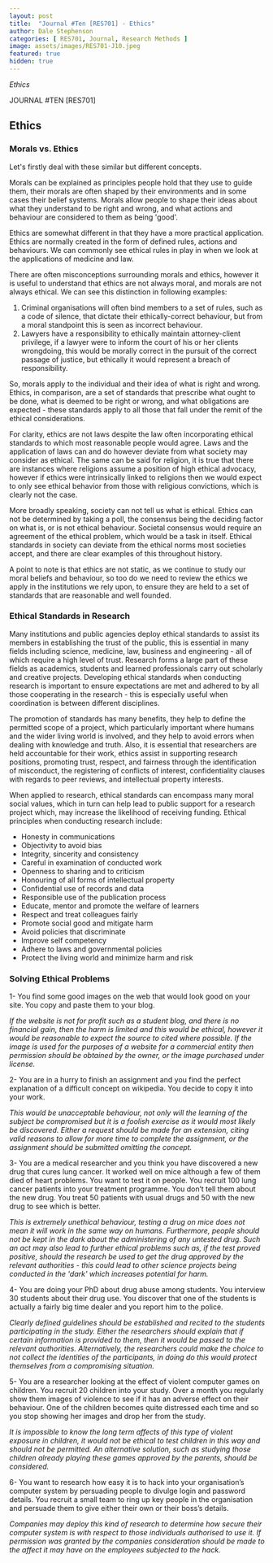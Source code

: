 ```yaml
---
layout: post
title:  "Journal #Ten [RES701] - Ethics" 
author: Dale Stephenson
categories: [ RES701, Journal, Research Methods ]
image: assets/images/RES701-J10.jpeg
featured: true
hidden: true
---
```

<i>Ethics</i>

JOURNAL #TEN [RES701]

<h2>Ethics</h2>

<h3>Morals vs. Ethics</h3>

Let's firstly deal with these similar but different concepts. 

Morals can be explained as principles people hold that they use to guide them, their morals are often shaped by their environments and in some cases their belief systems. Morals allow people to shape their ideas about what they understand to be right and wrong, and what actions and behaviour are considered to them as being 'good'.

Ethics are somewhat different in that they have a more practical application. Ethics are normally created in the form of defined rules, actions and behaviours. We can commonly see ethical rules in play in when we look at the applications of medicine and law.

There are often misconceptions surrounding morals and ethics, however it is useful to understand that ethics are not always moral, and morals are not always ethical. We can see this distinction in following examples:

1. Criminal organisations will often bind members to a set of rules, such as a code of silence, that dictate their ethically-correct behaviour, but from a moral standpoint this is seen as incorrect behaviour. 
2. Lawyers have a responsibility to ethically maintain attorney-client privilege, if a lawyer were to inform the court of his or her clients wrongdoing, this would be morally correct in the pursuit of the correct passage of justice, but ethically it would represent a breach of responsibility. 

So, morals apply to the individual and their idea of what is right and wrong. Ethics, in comparison, are a set of standards that prescribe what ought to be done, what is deemed to be right or wrong, and what obligations are expected - these standards apply to all those that fall under the remit of the ethical considerations.  

For clarity, ethics are not laws despite the law often incorporating ethical standards to which most reasonable people would agree. Laws and the application of laws can and do however deviate from what society may consider as ethical. The same can be said for religion, it is true that there are instances where religions assume a position of high ethical advocacy, however if ethics were intrinsically linked to religions then we would expect to only see ethical behavior from those with religious convictions, which is clearly not the case.

More broadly speaking, society can not tell us what is ethical. Ethics can not be determined by taking a poll, the consensus being the deciding factor on what is, or is not ethical behaviour. Societal consensus would require an agreement of the ethical problem, which would be a task in itself. Ethical standards in society can deviate from the ethical norms most societies accept, and there are clear examples of this throughout history.

A point to note is that ethics are not static, as we continue to study our moral beliefs and behaviour, so too do we need to review the ethics we apply in the institutions we rely upon, to ensure they are held to a set of standards that are reasonable and well founded.

<h3>Ethical Standards in Research</h3>

Many institutions and public agencies deploy ethical standards to assist its members in establishing the trust of the public, this is essential in many fields including science, medicine, law, business and engineering -  all of which require a high level of trust. Research forms a large part of these fields as academics, students and learned professionals carry out scholarly and creative projects. Developing ethical standards when conducting research is important to ensure expectations are met and adhered to by all those cooperating in the research - this is especially useful when coordination is between different disciplines.

The promotion of standards has many benefits, they help to define the permitted scope of a project, which particularly important where humans and the wider living world is involved, and they help to avoid errors when dealing with knowledge and truth. Also, it is essential that researchers are held accountable for their work, ethics assist in supporting research positions, promoting trust, respect, and fairness through the identification of misconduct, the registering of conflicts of interest, confidentiality clauses with regards to peer reviews, and intellectual property interests. 

When applied to research, ethical standards can encompass many moral social values, which in turn can help lead to public support for a research project which, may increase the likelihood of receiving funding. Ethical principles when conducting research include:

- Honesty in communications
- Objectivity to avoid bias
- Integrity, sincerity and consistency 
- Careful in examination of conducted work
- Openness to sharing and to criticism 
- Honouring of all forms of intellectual property
- Confidential use of records and data
- Responsible use of the publication process
- Educate, mentor and promote the welfare of learners 
- Respect and treat colleagues fairly 
- Promote social good and mitigate harm
- Avoid policies that discriminate
- Improve self competency 
- Adhere to laws and governmental policies 
- Protect the living world and minimize harm and risk 

<h3>Solving Ethical Problems</h3>

1- You find some good images on the web that would look good on your site. You copy and paste them to your blog.

<i>If the website is not for profit such as a student blog, and there is no financial gain, then the harm is limited and this would be ethical, however it would be reasonable to expect the source to cited where possible. If the image is used for the purposes of a website for a commercial entity then permission should be obtained by the owner, or the image purchased under license.</i>

2- You are in a hurry to finish an assignment and you find the perfect explanation of a difficult concept on wikipedia. You decide to copy it into your work.

<i>This would be unacceptable behaviour, not only will the learning of the subject be compromised but it is a foolish exercise as it would most likely be discovered. Either a request should be made for an extension, citing valid reasons to allow for more time to complete the assignment, or the assignment should be submitted omitting the concept.</i>

3- You are a medical researcher and you think you have discovered a new drug that cures lung cancer. It worked well on mice although a few of them died of heart problems. You want to test it on people. You recruit 100 lung cancer patients into your treatment programme. You don’t tell them about the new drug. You treat 50 patients with usual drugs and 50 with the new drug to see which is better.

<i>This is extremely unethical behaviour, testing a drug on mice does not mean it will work in the same way on humans. Furthermore, people should not be kept in the dark about the administering of any untested drug. Such an act may also lead to further ethical problems such as, if the test proved positive, should the research be used to get the drug approved by the relevant authorities - this could lead to other science projects being conducted in the 'dark' which increases potential for harm.</i>  

4- You are doing your PhD about drug abuse among students. You interview 30 students about their drug use. You discover that one of the students is actually a fairly big time dealer and you report him to the police.

<i>Clearly defined guidelines should be established and recited to the students participating in the study. Either the researchers should explain that if certain information is provided to them, then it would be passed to the relevant authorities. Alternatively, the researchers could make the choice to not collect the identities of the participants, in doing do this would protect themselves from a compromising situation.</i> 

5- You are a researcher looking at the effect of violent computer games on children. You recruit 20 children into your study. Over a month you regularly show them images of violence to see if it has an adverse effect on their behaviour. One of the children becomes quite distressed each time and so you stop showing her images and drop her from the study.

<i>It is impossible to know the long term affects of this type of violent exposure in children, it would not be ethical to test children in this way and should not be permitted. An alternative solution, such as studying those children already playing these games approved by the parents, should be considered.</i> 

6- You want to research how easy it is to hack into your organisation’s computer system by persuading people to divulge login and password details. You recruit a small team to ring up key people in the organisation and persuade them to give either their own or their boss’s details.

<i>Companies may deploy this kind of research to determine how secure their computer system is with respect to those individuals authorised to use it. If permission was granted by the companies consideration should be made to the affect it may have on the employees subjected to the hack.</i>
 